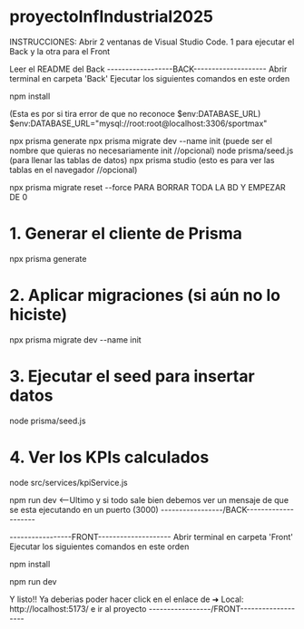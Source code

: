 # proyectoInfIndustrial2025
INSTRUCCIONES:
Abrir 2 ventanas de Visual Studio Code. 1 para ejecutar el Back y la otra para el Front

Leer el README del Back
------------------BACK--------------------
Abrir terminal en carpeta 'Back'
Ejecutar los siguientes comandos en este orden

npm install

(Esta es por si tira error de que no reconoce $env:DATABASE_URL)
$env:DATABASE_URL="mysql://root:root@localhost:3306/sportmax"

npx prisma generate
npx prisma migrate dev --name init (puede ser el nombre que quieras no necesariamente init //opcional) 
node prisma/seed.js   (para llenar las tablas de datos)
npx prisma studio    (esto es para ver las tablas en el navegador //opcional)

npx prisma migrate reset --force
PARA BORRAR TODA LA BD Y EMPEZAR DE 0

# 1. Generar el cliente de Prisma
npx prisma generate

# 2. Aplicar migraciones (si aún no lo hiciste)
npx prisma migrate dev --name init

# 3. Ejecutar el seed para insertar datos
node prisma/seed.js

# 4. Ver los KPIs calculados
node src/services/kpiService.js

npm run dev <--Ultimo y si todo sale bien debemos ver un mensaje de que se esta ejecutando en un puerto (3000)
-----------------/BACK--------------------

-----------------FRONT--------------------
Abrir terminal en carpeta 'Front'
Ejecutar los siguientes comandos en este orden

npm install

npm run dev

Y listo!! Ya deberias poder hacer click en el enlace de
  ➜  Local:   http://localhost:5173/ e ir al proyecto
-----------------/FRONT-------------------